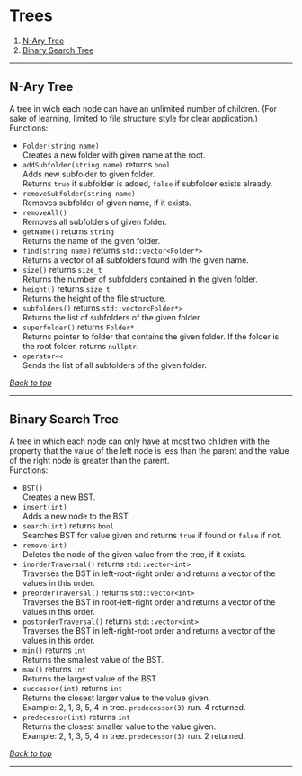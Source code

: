 # Trees

1. [N-Ary Tree](#n-ary-tree)
1. [Binary Search Tree](#binary-search-tree)

***

## N-Ary Tree

A tree in wich each node can have an unlimited number of children. (For sake of
learning, limited to file structure style for clear application.)  
Functions:

* `Folder(string name)`  
  Creates a new folder with given name at the root.
* `addSubfolder(string name)` returns `bool`  
  Adds new subfolder to given folder.  
  Returns `true` if subfolder is added, `false` if subfolder exists already.
* `removeSubfolder(string name)`  
  Removes subfolder of given name, if it exists.
* `removeAll()`  
  Removes all subfolders of given folder.
* `getName()` returns `string`  
  Returns the name of the given folder.
* `find(string name)` returns `std::vector<Folder*>`  
  Returns a vector of all subfolders found with the given name.
* `size()` returns `size_t`  
  Returns the number of subfolders contained in the given folder.
* `height()` returns `size_t`  
  Returns the height of the file structure.
* `subfolders()` returns `std::vector<Folder*>`  
  Returns the list of subfolders of the given folder.
* `superfolder()` returns `Folder*`  
  Returns pointer to folder that contains the given folder. If the folder is the
  root folder, returns `nullptr`.
* `operator<<`  
  Sends the list of all subfolders of the given folder.

[*Back to top*](#trees)

***

## Binary Search Tree

A tree in which each node can only have at most two children with the property that
the value of the left node is less than the parent and the value of the right node
is greater than the parent.  
Functions:

* `BST()`  
  Creates a new BST.
* `insert(int)`  
  Adds a new node to the BST.
* `search(int)` returns `bool`  
  Searches BST for value given and returns `true` if found or `false` if not.
* `remove(int)`  
  Deletes the node of the given value from the tree, if it exists.
* `inorderTraversal()` returns `std::vector<int>`  
  Traverses the BST in left-root-right order and returns a vector of the values
  in this order.
* `preorderTraversal()` returns `std::vector<int>`  
  Traverses the BST in root-left-right order and returns a vector of the values
  in this order.
* `postorderTraversal()` returns `std::vector<int>`  
  Traverses the BST in left-right-root order and returns a vector of the values
  in this order.
* `min()` returns `int`  
  Returns the smallest value of the BST.
* `max()` returns `int`  
  Returns the largest value of the BST.
* `successor(int)` returns `int`  
  Returns the closest larger value to the value given.  
  Example: 2, 1, 3, 5, 4 in tree. `predecessor(3)` run. 4 returned.
* `predecessor(int)` returns `int`  
  Returns the closest smaller value to the value given.  
  Example: 2, 1, 3, 5, 4 in tree. `predecessor(3)` run. 2 returned.

[*Back to top*](#trees)

***
